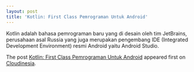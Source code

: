 ```yaml
---
layout: post
title: 'Kotlin: First Class Pemrograman Untuk Android'
---
```


<p>Kotlin adalah bahasa pemrograman baru yang di desain oleh tim JetBrains, perusahaan asal Russia yang juga merupakan pengembang IDE (Integrated Development Environment) resmi Android yaitu Android Studio.</p>
<p>The post <a rel="nofollow" href="https://cloudinesia.com/kotlin-first-class-pemrograman-untuk-android/">Kotlin: First Class Pemrograman Untuk Android</a> appeared first on <a rel="nofollow" href="https://cloudinesia.com">Cloudinesia</a>.</p>
